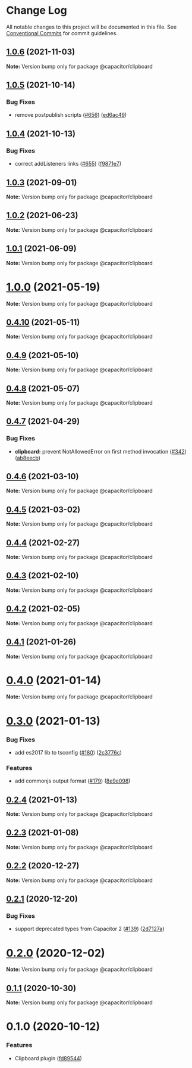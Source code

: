 # Change Log

All notable changes to this project will be documented in this file.
See [Conventional Commits](https://conventionalcommits.org) for commit guidelines.

## [1.0.6](https://github.com/ionic-team/capacitor-plugins/compare/@capacitor/clipboard@1.0.5...@capacitor/clipboard@1.0.6) (2021-11-03)

**Note:** Version bump only for package @capacitor/clipboard





## [1.0.5](https://github.com/ionic-team/capacitor-plugins/compare/@capacitor/clipboard@1.0.4...@capacitor/clipboard@1.0.5) (2021-10-14)


### Bug Fixes

* remove postpublish scripts ([#656](https://github.com/ionic-team/capacitor-plugins/issues/656)) ([ed6ac49](https://github.com/ionic-team/capacitor-plugins/commit/ed6ac499ebf4a47525071ccbfc36c27503e11f60))





## [1.0.4](https://github.com/ionic-team/capacitor-plugins/compare/@capacitor/clipboard@1.0.3...@capacitor/clipboard@1.0.4) (2021-10-13)


### Bug Fixes

* correct addListeners links ([#655](https://github.com/ionic-team/capacitor-plugins/issues/655)) ([f9871e7](https://github.com/ionic-team/capacitor-plugins/commit/f9871e7bd53478addb21155e148829f550c0e457))





## [1.0.3](https://github.com/ionic-team/capacitor-plugins/compare/@capacitor/clipboard@1.0.2...@capacitor/clipboard@1.0.3) (2021-09-01)

**Note:** Version bump only for package @capacitor/clipboard





## [1.0.2](https://github.com/ionic-team/capacitor-plugins/compare/@capacitor/clipboard@1.0.1...@capacitor/clipboard@1.0.2) (2021-06-23)

**Note:** Version bump only for package @capacitor/clipboard





## [1.0.1](https://github.com/ionic-team/capacitor-plugins/compare/@capacitor/clipboard@1.0.0...@capacitor/clipboard@1.0.1) (2021-06-09)

**Note:** Version bump only for package @capacitor/clipboard





# [1.0.0](https://github.com/ionic-team/capacitor-plugins/compare/@capacitor/clipboard@0.4.10...@capacitor/clipboard@1.0.0) (2021-05-19)

**Note:** Version bump only for package @capacitor/clipboard





## [0.4.10](https://github.com/ionic-team/capacitor-plugins/compare/@capacitor/clipboard@0.4.9...@capacitor/clipboard@0.4.10) (2021-05-11)

**Note:** Version bump only for package @capacitor/clipboard





## [0.4.9](https://github.com/ionic-team/capacitor-plugins/compare/@capacitor/clipboard@0.4.8...@capacitor/clipboard@0.4.9) (2021-05-10)

**Note:** Version bump only for package @capacitor/clipboard





## [0.4.8](https://github.com/ionic-team/capacitor-plugins/compare/@capacitor/clipboard@0.4.7...@capacitor/clipboard@0.4.8) (2021-05-07)

**Note:** Version bump only for package @capacitor/clipboard





## [0.4.7](https://github.com/ionic-team/capacitor-plugins/compare/@capacitor/clipboard@0.4.6...@capacitor/clipboard@0.4.7) (2021-04-29)


### Bug Fixes

* **clipboard:** prevent NotAllowedError on first method invocation ([#342](https://github.com/ionic-team/capacitor-plugins/issues/342)) ([ab8eecb](https://github.com/ionic-team/capacitor-plugins/commit/ab8eecb873999d6f4321218c60b45335998189eb))





## [0.4.6](https://github.com/ionic-team/capacitor-plugins/compare/@capacitor/clipboard@0.4.5...@capacitor/clipboard@0.4.6) (2021-03-10)

**Note:** Version bump only for package @capacitor/clipboard





## [0.4.5](https://github.com/ionic-team/capacitor-plugins/compare/@capacitor/clipboard@0.4.4...@capacitor/clipboard@0.4.5) (2021-03-02)

**Note:** Version bump only for package @capacitor/clipboard





## [0.4.4](https://github.com/ionic-team/capacitor-plugins/compare/@capacitor/clipboard@0.4.3...@capacitor/clipboard@0.4.4) (2021-02-27)

**Note:** Version bump only for package @capacitor/clipboard





## [0.4.3](https://github.com/ionic-team/capacitor-plugins/compare/@capacitor/clipboard@0.4.2...@capacitor/clipboard@0.4.3) (2021-02-10)

**Note:** Version bump only for package @capacitor/clipboard





## [0.4.2](https://github.com/ionic-team/capacitor-plugins/compare/@capacitor/clipboard@0.4.1...@capacitor/clipboard@0.4.2) (2021-02-05)

**Note:** Version bump only for package @capacitor/clipboard





## [0.4.1](https://github.com/ionic-team/capacitor-plugins/compare/@capacitor/clipboard@0.4.0...@capacitor/clipboard@0.4.1) (2021-01-26)

**Note:** Version bump only for package @capacitor/clipboard





# [0.4.0](https://github.com/ionic-team/capacitor-plugins/compare/@capacitor/clipboard@0.3.0...@capacitor/clipboard@0.4.0) (2021-01-14)

**Note:** Version bump only for package @capacitor/clipboard





# [0.3.0](https://github.com/ionic-team/capacitor-plugins/compare/@capacitor/clipboard@0.2.4...@capacitor/clipboard@0.3.0) (2021-01-13)


### Bug Fixes

* add es2017 lib to tsconfig ([#180](https://github.com/ionic-team/capacitor-plugins/issues/180)) ([2c3776c](https://github.com/ionic-team/capacitor-plugins/commit/2c3776c38ca025c5ee965dec10ccf1cdb6c02e2f))


### Features

* add commonjs output format ([#179](https://github.com/ionic-team/capacitor-plugins/issues/179)) ([8e9e098](https://github.com/ionic-team/capacitor-plugins/commit/8e9e09862064b3f6771d7facbc4008e995d9b463))





## [0.2.4](https://github.com/ionic-team/capacitor-plugins/compare/@capacitor/clipboard@0.2.3...@capacitor/clipboard@0.2.4) (2021-01-13)

**Note:** Version bump only for package @capacitor/clipboard





## [0.2.3](https://github.com/ionic-team/capacitor-plugins/compare/@capacitor/clipboard@0.2.2...@capacitor/clipboard@0.2.3) (2021-01-08)

**Note:** Version bump only for package @capacitor/clipboard





## [0.2.2](https://github.com/ionic-team/capacitor-plugins/compare/@capacitor/clipboard@0.2.1...@capacitor/clipboard@0.2.2) (2020-12-27)

**Note:** Version bump only for package @capacitor/clipboard





## [0.2.1](https://github.com/ionic-team/capacitor-plugins/compare/@capacitor/clipboard@0.2.0...@capacitor/clipboard@0.2.1) (2020-12-20)


### Bug Fixes

* support deprecated types from Capacitor 2 ([#139](https://github.com/ionic-team/capacitor-plugins/issues/139)) ([2d7127a](https://github.com/ionic-team/capacitor-plugins/commit/2d7127a488e26f0287951921a6db47c49d817336))





# [0.2.0](https://github.com/ionic-team/capacitor-plugins/compare/@capacitor/clipboard@0.1.1...@capacitor/clipboard@0.2.0) (2020-12-02)

**Note:** Version bump only for package @capacitor/clipboard





## [0.1.1](https://github.com/ionic-team/capacitor-plugins/compare/@capacitor/clipboard@0.1.0...@capacitor/clipboard@0.1.1) (2020-10-30)

**Note:** Version bump only for package @capacitor/clipboard





# 0.1.0 (2020-10-12)


### Features

* Clipboard plugin ([fd89544](https://github.com/ionic-team/capacitor-plugins/commit/fd895448fd7c6d105716b31eb4fe42762328513a))
